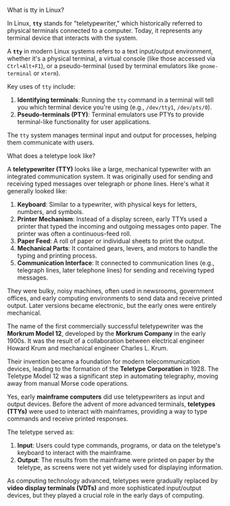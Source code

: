 What is tty in Linux?

In Linux, **`tty`** stands for "teletypewriter," which historically referred to physical terminals connected to a computer. Today, it represents any terminal device that interacts with the system.

A **`tty`** in modern Linux systems refers to a text input/output environment, whether it's a physical terminal, a virtual console (like those accessed via `Ctrl+Alt+F1`), or a pseudo-terminal (used by terminal emulators like `gnome-terminal` or `xterm`).

Key uses of `tty` include:

1. **Identifying terminals**: Running the `tty` command in a terminal will tell you which terminal device you're using (e.g., `/dev/tty1`, `/dev/pts/0`).
2. **Pseudo-terminals (PTY)**: Terminal emulators use PTYs to provide terminal-like functionality for user applications.

The `tty` system manages terminal input and output for processes, helping them communicate with users.

What does a teletype look like?

A **teletypewriter (TTY)** looks like a large, mechanical typewriter with an integrated communication system. It was originally used for sending and receiving typed messages over telegraph or phone lines. Here's what it generally looked like:

1. **Keyboard**: Similar to a typewriter, with physical keys for letters, numbers, and symbols.
2. **Printer Mechanism**: Instead of a display screen, early TTYs used a printer that typed the incoming and outgoing messages onto paper. The printer was often a continuous-feed roll.
3. **Paper Feed**: A roll of paper or individual sheets to print the output.
4. **Mechanical Parts**: It contained gears, levers, and motors to handle the typing and printing process.
5. **Communication Interface**: It connected to communication lines (e.g., telegraph lines, later telephone lines) for sending and receiving typed messages.

They were bulky, noisy machines, often used in newsrooms, government offices, and early computing environments to send data and receive printed output. Later versions became electronic, but the early ones were entirely mechanical.

The name of the first commercially successful teletypewriter was the **Morkrum Model 12**, developed by the **Morkrum Company** in the early 1900s. It was the result of a collaboration between electrical engineer Howard Krum and mechanical engineer Charles L. Krum. 

Their invention became a foundation for modern telecommunication devices, leading to the formation of the **Teletype Corporation** in 1928. The Teletype Model 12 was a significant step in automating telegraphy, moving away from manual Morse code operations.

Yes, early **mainframe computers** did use teletypewriters as input and output devices. Before the advent of more advanced terminals, **teletypes (TTYs)** were used to interact with mainframes, providing a way to type commands and receive printed responses.

The teletype served as:

1. **Input**: Users could type commands, programs, or data on the teletype's keyboard to interact with the mainframe.
2. **Output**: The results from the mainframe were printed on paper by the teletype, as screens were not yet widely used for displaying information.

As computing technology advanced, teletypes were gradually replaced by **video display terminals (VDTs)** and more sophisticated input/output devices, but they played a crucial role in the early days of computing.
